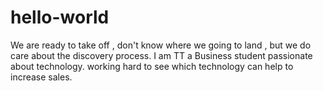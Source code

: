 # hello-world
We are ready to take off , don't know where we going to land , but we do care about the discovery process.
I am TT a Business student passionate about technology.
working hard to see which technology can help to increase sales.
